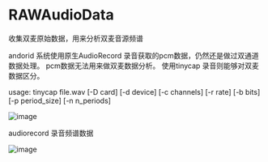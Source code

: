# RAWAudioData
收集双麦原始数据，用来分析双麦音源频谱

andorid 系统使用原生AudioRecord 录音获取的pcm数据，仍然还是做过双通道数据处理。 pcm数据无法用来做双麦数据分析。 
使用tinycap 录音则能够对双麦数据区分。

usage:
tinycap file.wav [-D card] [-d device] [-c channels] [-r rate] [-b bits] [-p period_size] [-n n_periods]


![image](https://github.com/HelloWorld1024/RAWAudioData/edit/master/audioRecorderPcmData.png)

audiorecord 录音频谱数据


![image](https://github.com/HelloWorld1024/RAWAudioData/edit/master/tinycapData.png)
